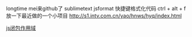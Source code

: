 longtime mei来github了
sublimetext jsformat 快捷键格式化代码  ctrl + alt + f
放一下最近做的一个小项目 http://s1.intv.com.cn/yao/hnws/hyq/index.html

[js闭包作用域](https://www.kancloud.cn/kancloud/javascript-prototype-closure/66354)

